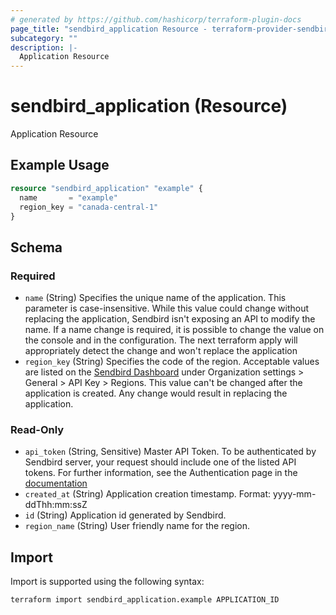 ```yaml
---
# generated by https://github.com/hashicorp/terraform-plugin-docs
page_title: "sendbird_application Resource - terraform-provider-sendbird"
subcategory: ""
description: |-
  Application Resource
---
```


# sendbird_application (Resource)

Application Resource

## Example Usage

```terraform
resource "sendbird_application" "example" {
  name       = "example"
  region_key = "canada-central-1"
}
```

<!-- schema generated by tfplugindocs -->
## Schema

### Required

- `name` (String) Specifies the unique name of the application. This parameter is case-insensitive. While this value could change without replacing the application, Sendbird isn't exposing an API to modify the name. If a name change is required, it is possible to change the value on the console and in the configuration. The next terraform apply will appropriately detect the change and won't replace the application
- `region_key` (String) Specifies the code of the region. Acceptable values are listed on the [Sendbird Dashboard](https://dashboard.sendbird.com/auth/signin) under Organization settings > General > API Key > Regions. This value can't be changed after the application is created. Any change would result in replacing the application.

### Read-Only

- `api_token` (String, Sensitive) Master API Token. To be authenticated by Sendbird server, your request should include one of the listed API tokens. For further information, see the Authentication page in the [documentation](https://sendbird.com/docs/chat/platform-api/v3/prepare-to-use-api#2-authentication)
- `created_at` (String) Application creation timestamp. Format: yyyy-mm-ddThh:mm:ssZ
- `id` (String) Application id generated by Sendbird.
- `region_name` (String) User friendly name for the region.

## Import

Import is supported using the following syntax:

```shell
terraform import sendbird_application.example APPLICATION_ID
```
